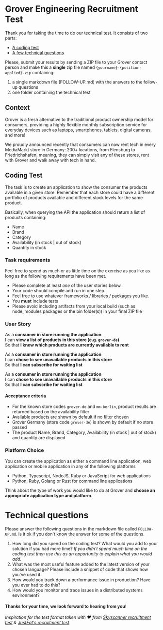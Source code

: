Grover Engineering Recruitment Test
==================================

Thank you for taking the time to do our technical test. It consists of two parts:

* [A coding test](#coding-test)
* [A few technical questions](#technical-questions)

Please, submit your results by sending a ZIP file to your Grover contact person and make this a **single** zip file named `{yourname}-{position-applied}.zip` containing:

1. a single markdown file (FOLLOW-UP.md) with the answers to the follow-up questions
2. one folder containing the technical test

## Context
Grover is a fresh alternative to the traditional product ownership model for consumers, providing a highly flexible monthly subscription service for everyday devices such as laptops, smartphones, tablets, digital cameras, and more!

We proudly announced recently that consumers can now rent tech in every MediaMarkt store in Germany: 200+ locations, from Flensburg to Friedrichshafen, meaning, they can simply visit any of these stores, rent with Grover and walk away with tech in hand.

## Coding Test
The task is to create an application to show the consumer the products available in a given store. Remember that each store could have a different portfolio of products available and different stock levels for the same product.

Basically, when querying the API the application should return a list of products containing:
- Name
- Brand
- Category
- Availability (in stock | out of stock)
- Quantity in stock

### Task requirements
Feel free to spend as much or as little time on the exercise as you like as long as the following requirements have been met.  

- Please complete at least *one* of the user stories below.
- Your code should compile and run in one step.
- Feel free to use whatever frameworks / libraries / packages you like.
- You **must** include tests
- Please avoid including artifacts from your local build (such as node_modules packages or the bin folder(s)) in your final ZIP file

### User Story
As a **consumer in store running the application**  
I can **view a list of products in this store (e.g. `grover-de`)**  
So that **I know which products are currently available to rent**

As a **consumer in store running the application**  
I can **chose to see unavailable products in this store**  
So that **I can subscribe for waiting list**

As a **consumer in store running the application**  
I can **chose to see unavailable products in this store**  
So that **I can subscribe for waiting list**

#### Acceptance criteria
- For the known store codes `grover-de` and `mm-berlin`, product results are returned based on the availability filter
- Available products are shown by default if no filter chosen
- Grover Germany (store code `grover-de`) is shown by default if no store passed
- The product Name, Brand, Category, Availability (in stock | out of stock) and quantity are displayed

### Platform Choice
You can create the application as either a command line application, web application or mobile application in any of the following platforms

- Python, Typescript, NodeJS, Ruby or JavaScript for web applications
- Python, Ruby, Golang or Rust for command line applications

Think about the type of work you would like to do at Grover and **choose an appropriate application type and platform**.

# Technical questions
Please answer the following questions in the markdown file called `FOLLOW-UP.md`.
Is it ok if you don't know the answer for some of the questions.

1. How long did you spend on the coding test? What would you add to your solution if you had more time? *If you didn't spend much time on the coding test then use this as an opportunity to explain what you would add.*
2. What was the most useful feature added to the latest version of your chosen language? Please include a snippet of code that shows how you've used it.
3. How would you track down a performance issue in production? Have you ever had to do this?
4. How would you monitor and trace issues in a distributed systems environment?

#### Thanks for your time, we look forward to hearing from you!
*Inspiration for the test format taken with ❤️ from [Skyscanner recruitment test](https://github.com/Skyscanner/full-stack-recruitment-test/) & [JustEat's recruitment test](https://github.com/justeat/JustEat.RecruitmentTest)*
